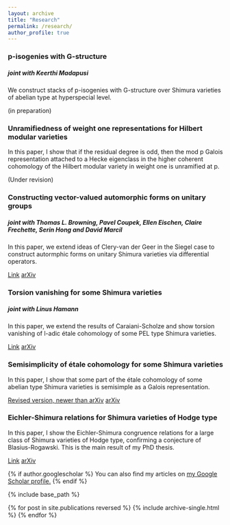 ```yaml
---
layout: archive
title: "Research"
permalink: /research/
author_profile: true
---
```


### p-isogenies with G-structure
##### joint with Keerthi Madapusi

We construct stacks of p-isogenies with G-structure over Shimura varieties of abelian type at hyperspecial level.

(in preparation)

### Unramifiedness of weight one representations for Hilbert modular varieties 

In this paper, I show that if the residual degree is odd, then the mod p Galois representation attached to a Hecke eigenclass in the higher coherent cohomology of the Hilbert modular variety in weight one is unramified at p.

(Under revision)

### Constructing vector-valued automorphic forms on unitary groups
##### joint with Thomas L. Browning, Pavel Coupek, Ellen Eischen, Claire Frechette, Serin Hong and David Marcil

In this paper, we extend ideas of Clery-van der Geer in the Siegel case to construct autormphic forms on unitary Shimura varieties via differential operators.

[Link](../files/AWS.pdf)
[arXiv](https://arxiv.org/abs/2408.05198)

### Torsion vanishing for some Shimura varieties
##### joint with Linus Hamann

In this paper, we extend the results of Caraiani-Scholze and show torsion vanishing of l-adic étale cohomology of some PEL type Shimura varieties. 

[Link](../files/torsion.pdf)
[arXiv](https://arxiv.org/abs/2309.08705)

### Semisimplicity of étale cohomology for some Shimura varieties

In this paper, I show that some part of the étale cohomology of some abelian type Shimura varieties is semisimple as a Galois representation.

[Revised version, newer than arXiv](../files/semi.pdf)
[arXiv](https://arxiv.org/abs/2206.07283)

### Eichler-Shimura relations for Shimura varieties of Hodge type

In this paper, I show the Eichler-Shimura congruence relations for a large class of Shimura varieties of Hodge type, confirming a conjecture of Blasius-Rogawski. This is the main result of my PhD thesis.

[Link](../files/es.pdf)
[arXiv](https://arxiv.org/abs/2006.11745)

{% if author.googlescholar %}
  You can also find my articles on <u><a href="{{author.googlescholar}}">my Google Scholar profile</a>.</u>
{% endif %}

{% include base_path %}

{% for post in site.publications reversed %}
  {% include archive-single.html %}
{% endfor %}
